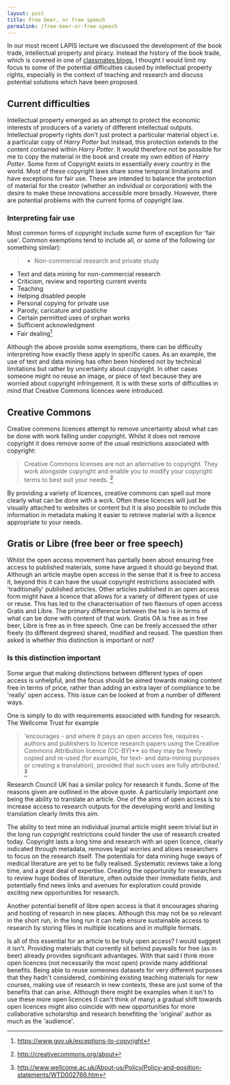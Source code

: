 ```yaml
---
layout: post
title: Free beer, or free speech
permalink: /free-beer-or-free-speech
---
```


In our most recent LAPIS lecture we discussed the development of the book trade, intellectual property and piracy. Instead the history of the book trade, which is covered in one of [classmates blogs](http://harkirankalsi1.blogspot.co.uk/2015/02/session-4-history-of-book-trade.html), I thought I would limit my focus to some of the potential difficulties caused by intellectual property rights, especially in the context of teaching and research and discuss potential solutions which have been proposed.

## Current difficulties

Intellectual property emerged as an attempt to protect the economic interests of producers of a variety of different intellectual outputs. Intellectual property rights don't just protect a particular material object i.e. a particular copy of *Harry Potter* but instead, this protection extends to the content contained within *Harry Potter*. It would therefore not be possible for me to copy the material in the book and create my own edition of *Harry Potter*. Some form of Copyright exists in essentially every country in the world. Most of these copyright laws share some temporal limitations and have exceptions for fair use. These are intended to balance the protection of material for the creator (whether an individual or corporation) with the desire to make these innovations accessible more broadly. However, there are potential problems with the current forms of copyright law.  

### Interpreting fair use
Most common forms of copyright include some form of exception for 'fair use'. Common exemptions tend to include all, or some of the following (or something similar):

> - Non-commercial research and private study
- Text and data mining for non-commercial research
- Criticism, review and reporting current events
- Teaching
- Helping disabled people
- Personal copying for private use
- Parody, caricature and pastiche
- Certain permitted uses of orphan works
- Sufficient acknowledgment
- Fair dealing[^1]

Although the above provide some exemptions, there can be difficulty interpreting how exactly these apply in specific cases. As an example, the use of text and data mining has often been hindered not by technical limitations but rather by uncertainty about copyright. In other cases someone might no reuse an image, or piece of text because they are worried about copyright infringement. It is with these sorts of difficulties in mind that Creative Commons licences were introduced.  

## Creative Commons
Creative commons licences attempt to remove uncertainty about what can be done with work falling under copyright. Whilst it does not remove copyright it does remove some of the usual restrictions associated with copyright:

> Creative Commons licenses are not an alternative to copyright. They work alongside copyright and enable you to modify your copyright terms to best suit your needs. [^2]

By providing a variety of licences, creative commons can spell out more clearly what can be done with a work. Often these licences will just be visually attached to websites or content but it is also possible to include this information in metadata making it easier to retrieve material with a licence appropriate to your needs.  


## Gratis or Libre (free beer or free speech)
Whilst the open access movement has partially been about ensuring free access to published materials, some have argued it should go beyond that. Although an article maybe open access in the sense that it is free to access it, beyond this it can have the usual copyright restrictions associated with 'traditionally' published articles. Other articles published in an open access form might have a licence that allows for a variety of different types of use or reuse. This has led to the characterisation of two flavours of open access Gratis and Libre. The primary difference between the two is in terms of what can be done with content of that work. Gratis OA is free as in free beer, Libre is free as in free speech. One can be freely accessed the other freely (to different degrees) shared, modified and reused. The question then asked is whether this distinction is important or not?

### Is this distinction important
Some argue that making distinctions between different types of open access is unhelpful, and the focus should be aimed towards making content free in terms of price, rather than adding an extra layer of compliance to be 'really' open access. This issue can be looked at from a number of different ways.

One is simply to do with requirements associated with funding for research. The Wellcome Trust for example
> 'encourages - and where it pays an open access fee, requires - authors and publishers to licence research papers using the Creative Commons Attribution licence (CC-BY)** so they may be freely copied and re-used (for example, for text- and data-mining purposes or creating a translation), provided that such uses are fully attributed.' [^3]

Research Council UK has a similar policy for research it funds. Some of the reasons given are outlined in the above quote. A particularly important one being the ability to translate an article. One of the aims of open access is to increase access to research outputs for the developing world and limiting translation clearly limits this aim.

The ability to text mine an individual journal article might seem trivial but in the long run copyright restrictions could hinder the use of research created today. Copyright lasts a long time and research with an open licence, clearly indicated through metadata, removes legal worries and allows researchers to focus on the research itself. The potentials for data mining huge sways of medical literature are yet to be fully realised. Systematic reviews take a long time, and a great deal of expertise. Creating the opportunity for researchers to review huge bodies of literature, often outside their immediate fields, and potentially find news links and avenues for exploration could provide exciting new opportunities for research.

Another potential benefit of libre open access is that it encourages sharing and hosting of research in new places. Although this may not be so relevant in the short run, in the long run it can help ensure sustainable access to research by storing files in multiple locations and in multiple formats.

Is all of this essential for an article to be truly open access? I would suggest it isn't. Providing materials that currently sit behind paywalls for free (as in beer) already provides significant advantages. With that said I think more open licences (not necessarily the most open) provide many additional benefits. Being able to reuse someones datasets for very different purposes that they hadn't considered, combining existing teaching materials for new courses, making use of research in new contexts, these are just some of the benefits that can arise. Although there might be examples when it isn't to use these more open licences (I can't think of many) a gradual shift towards open licences might also coincide with new opportunities for more collaborative scholarship and research benefiting the 'original' author as much as the 'audience'.


[^1]: https://www.gov.uk/exceptions-to-copyright
[^2]: http://creativecommons.org/about
[^3]: http://www.wellcome.ac.uk/About-us/Policy/Policy-and-position-statements/WTD002766.htm
